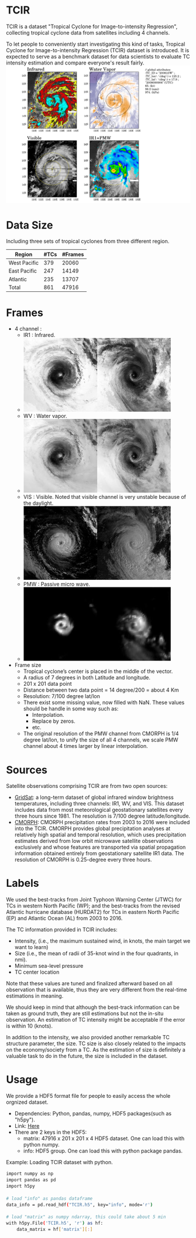 # TCIR
TCIR is a dataset "Tropical Cyclone for Image-to-intensity Regression", collecting tropical cyclone data from satellites including 4 channels.

To let people to conveniently start investigating this kind of tasks, Tropical Cyclone for Image-to-intensity Regression (TCIR) dataset is introduced. It is expected to serve as a benchmark dataset for data scientists to evaluate TC intensity estimation and compare everyone's result fairly.
![sample](sample_figures/sample_fig.png)

# Data Size
Including three sets of tropical cyclones from three different region.

| Region | #TCs | #Frames |
| ------ | ------ | ------ |
| West Pacific | 379 | 20060 |
| East Pacific | 247 | 14149 |
| Atlantic | 235 | 13707 |
| Total | 861 | 47916 |

# Frames
- 4 channel : 
    - IR1 : Infrared.
    - ![sample1](sample_figures/idx4864_channel1_sample.jpeg)![sample2](sample_figures/idx5188_channel1_sample.jpeg)
    - WV : Water vapor.
    - ![sample1](sample_figures/idx4864_channel2_sample.jpeg)![sample2](sample_figures/idx5188_channel2_sample.jpeg)
    - VIS : Visible. Noted that visible channel is very unstable because of the daylight.
    - ![sample1](sample_figures/idx4864_channel3_sample.jpeg)![sample2](sample_figures/idx5188_channel3_sample.jpeg)
    - PMW : Passive micro wave.
    - ![sample1](sample_figures/idx4864_channel4_sample.jpeg)![sample2](sample_figures/idx5188_channel4_sample.jpeg)
- Frame size
    - Tropical cyclone’s center is placed in the middle of the vector.
    - A radius of 7 degrees in both Latitude and longitude.
    - 201 x 201 data point
    - Distance between two data point = 14 degree/200 = about 4 Km 
    - Resolution: 7/100 degree lat/lon
    - There exist some missing value, now filled with NaN. These values should be handle in some way such as:
        - Interpolation.
        - Replace by zeros.
        - etc.
    - The original resolution of the PMW channel from CMORPH is 1/4 degree lat/lon, to unify the size of all 4 channels, we scale PMW channel about 4 times larger by linear interpolation.

# Sources
Satellite observations comprising TCIR are from two open sources:
- [GridSat](https://www.ncdc.noaa.gov/gridsat/): a long-term dataset of global infrared window brightness temperatures, including three channels: IR1, WV, and VIS. This dataset includes data from most meteorological geostationary satellites every three hours since 1981. The resolution is 7/100 degree latitude/longitude.
- [CMORPH](http://www.cpc.ncep.noaa.gov/products/janowiak/cmorph_description.html): CMORPH precipitation rates from 2003 to 2016 were included into the TCIR. CMORPH provides global precipitation analyses at relatively high spatial and temporal resolution, which uses precipitation estimates derived from low orbit microwave satellite observations exclusively and whose features are transported via spatial propagation information obtained entirely from geostationary satellite IR1 data. The resolution of CMORPH is 0.25-degree every three hours.

# Labels
We used the best-tracks from Joint Typhoon Warning Center (JTWC) for TCs in western North Pacific (WP); and the best-tracks from the revised Atlantic hurricane database (HURDAT2) for TCs in eastern North Pacific (EP) and Atlantic Ocean (AL) from 2003 to 2016. 

The TC information provided in TCIR includes:
- Intensity, (i.e., the maximum sustained wind, in knots, the main target we want to learn)
- Size (i.e., the mean of radii of 35-knot wind in the four quadrants, in nmi).
- Minimum sea-level pressure
- TC center location

Note that these values are tuned and finalized afterward based on all observation that is available, thus they are very different from the real-time estimations in meaning.

We should keep in mind that although the best-track information can be taken as ground truth, they are still estimations but not the in-situ observation. An estimation of TC intensity might be acceptable if the error is within 10 (knots).

In addition to the intensity, we also provided another remarkable TC structure parameter, the size. TC size is also closely related to the impacts on the economy/society from a TC. As the estimation of size is definitely a valuable task to do in the future, the size is included in the dataset.

# Usage
We provide a HDF5 format file for people to easily access the whole orgnized dataset.
- Dependencies: Python, pandas, numpy, HDF5 packages(such as "h5py").
- Link: [Here](http://140.112.90.194:1126/TCIR.h5.tar.gz)
- There are 2 keys in the HDF5:
    - matrix: 47916 x 201 x 201 x 4 HDF5 dataset. One can load this with python numpy.
    - info: HDF5 group. One can load this with python package pandas.

Example: Loading TCIR dataset with python.
```sh
import numpy as np
import pandas as pd
import h5py

# load "info" as pandas dataframe
data_info = pd.read_hdf("TCIR.h5", key="info", mode='r')

# load "matrix" as numpy ndarray, this could take about 5 min
with h5py.File('TCIR.h5', 'r') as hf:
    data_matrix = hf['matrix'][:]
```


